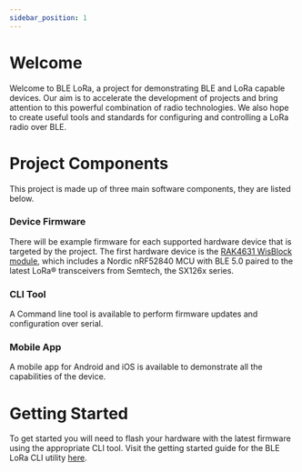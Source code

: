 ```yaml
---
sidebar_position: 1
---
```


# Welcome 
Welcome to BLE LoRa, a project for demonstrating BLE and LoRa capable devices. 
Our aim is to accelerate the development of projects and bring attention to 
this powerful combination of radio technologies. We also hope to create useful
tools and standards for configuring and controlling a LoRa radio over BLE.

# Project Components
This project is made up of three main software components, they are listed below.
### Device Firmware 
There will be example firmware for each supported hardware device that is targeted by the project. The first hardware device is the [RAK4631 WisBlock module](https://store.rakwireless.com/products/rak4631-lpwan-node), which includes a Nordic nRF52840 MCU with BLE 5.0 paired to the latest LoRa® transceivers from Semtech, the SX126x series.
### CLI Tool
A Command line tool is available to perform firmware updates and configuration over serial.
### Mobile App
A mobile app for Android and iOS is available to demonstrate all the capabilities
of the device.
  
# Getting Started
To get started you will need to flash your hardware with the latest firmware using the 
appropriate CLI tool. Visit the getting started guide for the BLE LoRa CLI utility [here](/docs/cli/getting-started).
